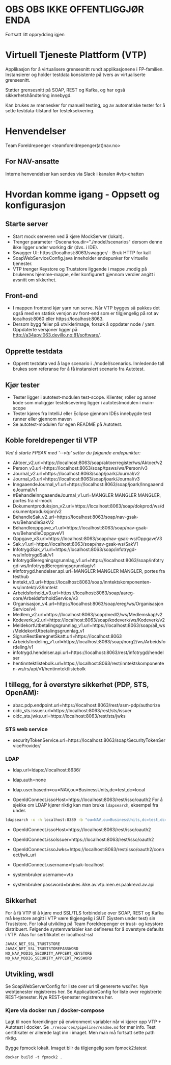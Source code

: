 OBS OBS IKKE OFFENTLIGGJØR ENDA
=================================
Fortsatt litt opprydding igjen

Virtuell Tjeneste Plattform (VTP)
=================================

Applikasjon for å virtualisere grensesnitt rundt applikasjonene i FP-familien. 
Instansierer og holder testdata konsistente på tvers av virtualiserte grensesnitt.

Støtter grensesnitt på SOAP, REST og Kafka, og har også sikkerhetshåndtering innebygd. 

Kan brukes av mennesker for manuell testing, og av automatiske tester for å sette testdata-tilstand før testeksekvering. 


# Henvendelser

Team Foreldrepenger <teamforeldrepenger(at)nav.no>

## For NAV-ansatte

Interne henvendelser kan sendes via Slack i kanalen #vtp-chatten


# Hvordan komme igang - Oppsett og konfigurasjon


Starte server
----
* Start mock serveren ved å kjøre MockServer (lokalt).
* Trenger parameter -Dscenarios.dir="./model/scenarios" dersom denne ikke ligger under working dir (dvs. i IDE).
* Swagger UI: https://localhost:8063/swagger/ - Bruk HTTP for kall
* SoapWebServiceConfig.java inneholder endepunker for virtuelle tjenester.
* VTP trenger Keystore og Truststore liggende i mappe .modig på brukerens hjemme-mappe, eller konfigurert gjennom verdier angitt i avsnitt om sikkerhet.

Front-end
---
* I mappen frontend kjør yarn run serve. Når VTP bygges så pakkes det også med en statisk versjon av front-end som er tilgjengelig på rot av localhost:8060 eller https://localhost:8063.
* Dersom bygg feiler på utviklerimage, forsøk å oppdater node / yarn. Oppdaterte versjoner ligger på http://a34apvl063.devillo.no:81/software/.  


Opprette testdata 
----
* Opprett testdata ved å lage scenario i ./model/scenarios. Innledende tall brukes som referanse for å få instansiert scenario fra Autotest. 

Kjør tester
----
* Tester ligger i autotest-modulen test-scope. Klienter, roller og annen kode som muliggjør testeksevering ligger i autotestmodulen i main-scope
* Tester kjøres fra IntelliJ eller Eclipse gjennom IDEs innebygde test runner eller gjennom maven 
* Se autotest-modulen for egen README på Autotest.


Koble foreldrepenger til VTP
------

*Ved å starte FPSAK med '--vtp' setter du følgende endepunkter:*


* Aktoer_v2.url=https://localhost:8063/soap/aktoerregister/ws/Aktoer/v2
* Person_v3.url=https://localhost:8063/soap/tpsws/ws/Person/v3
* Journal_v2.url=https://localhost:8063/soap/joark/Journal/v2
* Journal_v3.url=https://localhost:8063/soap/joark/Journal/v3
* InngaaendeJournal_v1.url=https://localhost:8063/soap/joark/InngaaendeJournal/v1
* \#BehandleInngaaendeJournal_v1.url=MANGLER MANGLER MANGLER, portes fra vl-mock
* Dokumentproduksjon_v2.url=https://localhost:8063/soap/dokprod/ws/dokumentproduksjon/v2
* BehandleSak_v2.url=https://localhost:8063/soap/nav-gsak-ws/BehandleSakV2
* Behandleoppgave_v1.url=https://localhost:8063/soap/nav-gsak-ws/BehandleOppgaveV1
* Oppgave_v3.url=https://localhost:8063/soap/nav-gsak-ws/OppgaveV3
* Sak_v1.url=https://localhost:8063/soap/nav-gsak-ws/SakV1
* InfotrygdSak_v1.url=https://localhost:8063/soap/infotrygd-ws/InfotrygdSak/v1
* InfotrygdBeregningsgrunnlag_v1.url=https://localhost:8063/soap/infotrygd-ws/InfotrygdBeregningsgrunnlag/v1
* \#infotrygd.hendelser.api.url=MANGLER MANGLER MANGLER, portes fra testhub
* Inntekt_v3.url=https://localhost:8063/soap/inntektskomponenten-ws/inntekt/v3/Inntekt
* Arbeidsforhold_v3.url=https://localhost:8063/soap/aareg-core/ArbeidsforholdService/v3
* Organisasjon_v4.url=https://localhost:8063/soap/ereg/ws/OrganisasjonService/v4
* Medlem_v2.url=https://localhost:8063/soap/medl2/ws/Medlemskap/v2
* Kodeverk_v2.url=https://localhost:8063/soap/kodeverk/ws/Kodeverk/v2
* MeldekortUtbetalingsgrunnlag_v1.url=https://localhost:8063/soap/ail_ws/MeldekortUtbetalingsgrunnlag_v1
* SigrunRestBeregnetSkatt.url=https://localhost:8063
* Arbeidsfordeling_v1.url=https://localhost:8063/soap/norg2/ws/Arbeidsfordeling/v1
* infotrygd.hendelser.api.url=https://localhost:8063/rest/infotrygd/hendelser
* hentinntektlistebolk.url=https://localhost:8063/rest/inntektskomponenten-ws/rs/api/v1/hentinntektlistebolk

I tillegg, for å overstyre sikkerhet (PDP, STS, OpenAM):
---
* abac.pdp.endpoint.url=https://localhost:8063/rest/asm-pdp/authorize
* oidc_sts.issuer.url=https://localhost:8063/rest/sts/issuer
* oidc_sts.jwks.url=https://localhost:8063/rest/sts/jwks

### STS web service
* securityTokenService.url=https://localhost:8063/soap/SecurityTokenServiceProvider/

### LDAP
* ldap.url=ldaps://localhost:8636/
* ldap.auth=none
* ldap.user.basedn=ou\=NAV,ou\=BusinessUnits,dc\=test,dc\=local

* OpenIdConnect.issoHost=https://localhost:8063/rest/isso/oauth2
For å sjekke om LDAP kjører riktig kan man bruke `ldapsearch`, eksempel fra under.
```bash
ldapsearch -x -h localhost:8389 -b "ou=NAV,ou=BusinessUnits,dc=test,dc=local"
```

* OpenIdConnect.issoHost=https://localhost:8063/rest/isso/oauth2
* OpenIdConnect.issoIssuer=https://localhost:8063/rest/isso/oauth2
* OpenIdConnect.issoJwks=https://localhost:8063/rest/isso/oauth2/connect/jwk_uri
* OpenIdConnect.username=fpsak-localhost

* systembruker.username=vtp
* systembruker.password=brukes.ikke.av.vtp.men.er.paakrevd.av.api

Sikkerhet
----
For å få VTP til å kjøre med SSL/TLS forbindelse over SOAP, REST og Kafka må keystore angitt i VTP være tilgjengelig i SUT (System under test) sin Truststore. 
For lokal utvikling på Team Foreldrepenger er trust- og keystore distribuert. Følgende systemvariabler kan defineres for å overstyre defaults i VTP. 
Alias for sertifikatet er localhost-ssl

```bash
JAVAX_NET_SSL_TRUSTSTORE
JAVAX_NET_SSL_TRUSTSTOREPASSWORD
NO_NAV_MODIG_SECURITY_APPCERT_KEYSTORE
NO_NAV_MODIG_SECURITY_APPCERT_PASSWORD
```


Utvikling, wsdl
----
Se SoapWebServerConfig for liste over url til genererte wsdl'er. Nye webtjenester registreres her. 
Se ApplicationConfig for liste over registrerte REST-tjenester. Nye REST-tjenester registreres her. 


### Kjøre via docker run / docker-compose
Lagt til noen forenklinger på environment variabler når vi kjører opp VTP + Autotest i docker. Se
`./resources/pipeline/readme.md` for mer info. Test certifikater er allerede lagt inn i imaget. Men man må
fortsatt sette path riktig.


Bygge fpmock lokalt. Imaget blir da tilgjengelig som fpmock2:latest
```
docker build -t fpmock2 . 
```
